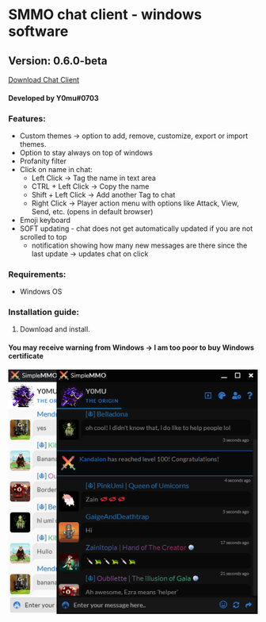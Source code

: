 # SMMO chat client - windows software
## Version: 0.6.0-beta
[Download Chat Client](https://bit.ly/31jEsnS)
#### Developed by Y0mu#0703
### Features:
- Custom themes -> option to add, remove, customize, export or import themes.
- Option to stay always on top of windows
- Profanity filter
- Click on name in chat:
  - Left Click -> Tag the name in text area
  - CTRL + Left Click -> Copy the name
  - Shift + Left Click -> Add another Tag to chat
  - Right Click -> Player action menu with options like Attack, View, Send, etc. (opens in default browser)
- Emoji keyboard
- SOFT updating - chat does not get automatically updated if you are not scrolled to top
   - notification showing how many new messages are there since the last update -> updates chat on click
### Requirements:
- Windows OS
### Installation guide:
1. Download and install. 
#### You may receive warning from Windows -> I am too poor to buy Windows certificate

![Chat Client image](https://github.com/ImY0mu/SMMO-chat/blob/master/chat.png)
